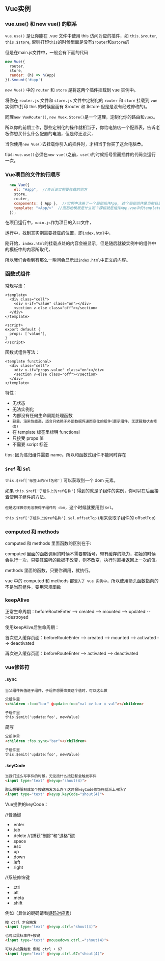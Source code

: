 ## Vue实例
### vue.use() 和 new vue() 的联系

`vue.use()` 是让你能在 .vue 文件中使用 this 访问对应的插件，如 `this.$router`, `this.$store`, 否则打印`this`的时候里面是没有`$router`和`$store`的

但是在main.js文件中，一般会有下面的代码

```js
new Vue({
  router,
  store,
  render: (h) => h(App)
}).$mount('#app')
```
`new Vue()` 中的 `router` 和 `store` 是将这两个插件挂载到 vue 实例中。

将你在 `router.js` 文件和 `store.js` 文件中定制化的 `router` 和 `store` 挂载到 `vue` 实例中(打印 this 的时候里面有 $router 和 $store 但是是没有经过修改的)。

同理`new VueRouter()`, `new Vuex.Store()`是一个道理，定制化你的路由和`vuex`。

所以你的前期工作，那些定制化的操作就相当于，你给电脑店一个配置表，告诉老板你想买什么什么配置的电脑，但是你还没买，

当你使用`new Vue()`去挂载你引入的插件时，才相当于你买了这台电脑😎。

tips: `vue.use()`必须在`new vue()`之前，`use()`的时候括号里面插件的代码会运行一次。


### Vue项目的文件执行顺序
```js
  new Vue({
    el: "#app",  //告诉该实例要挂载的地方
    store,
    router,
    components: { App },  //实例中注册了一个局部组件App, 这个局部组件是当前目录下的App.vue
    template: "<App/>"  //而初始模板是什么呢？模板就是组件App.vue中的template中的内容。（template会替代原来的的挂载点处的内容）
  });
```
在项目运行中，`main.js`作为项目的入口文件，

运行中，找到其实例需要挂载的位置，即`index.html`中，

刚开始，`index.html`的挂载点处的内容会被显示，但是随后就被实例中的组件中的模板中的内容所取代，

所以我们会看到有那么一瞬间会显示出`index.html`中正文的内容。

### 函数式组件

常规写法：
```vue
<template>
  <div class="cell">
    <div v-if="value" class="on"></div>
    <section v-else class="off"></section>
  </div>
</template>

<script>
export default {
  props: ['value'],
}
</script>
```
函数式组件写法：
```vue
<template functional>
  <div class="cell">
    <div v-if="props.value" class="on"></div>
    <section v-else class="off"></section>
  </div>
</template>
```
特性：

- 无状态
- 无法实例化
- 内部没有任何生命周期处理函数
- `轻量，渲染性能高，适合只依赖于外部数据传递而变化的组件(展示组件，无逻辑和状态修改)`
- 在 template 标签里标明 functional
- 只接受 props 值
- 不需要 script 标签

tips: 因为递归组件需要 name，所以和函数式组件不能同时存在

### `$ref` 和 `$el`  

`this.$ref['标签上的ref名称']` 可以获取到一个 dom 元素。

如果 `this.$ref['子组件上的ref名称']` 得到的就是子组件的实例，你可以在后面接着使用子组件的方法。

`但是这样做你无法获得子组件的 dom`，这个时候就要用到 `$el`。

`this.$ref['子组件上的ref名称'].$el.offsetTop` (用来获取子组件的 offsetTop)

### computed 和 methods

computed 和 methods 里面函数的区别在于:

computed 里面的函数调用的时候不需要带括号，带有缓存的能力，初始的时候会执行一次，只要其监听的数据不改变，则不改变，执行时直接返回上一次的值。

methods 里面的函数，只要你调用，就执行。

vue 中的 computed 和 methods 都`混入了 vue 实例中`，所以使用箭头函数指向的不是当前组件，要用常规函数

### keepAlive

正常生命周期：beforeRouteEnter --> created --> mounted --> updated -->destroyed

使用keepAlive后生命周期：

首次进入缓存页面：beforeRouteEnter --> created --> mounted --> activated --> deactivated

再次进入缓存页面：beforeRouteEnter --> activated --> deactivated

### vue修饰符

#### .sync

`当父组件传值进子组件，子组件想要改变这个值时，可以这么做`
```html
父组件里
<children :foo="bar" @update:foo="val => bar = val"></children>

子组件里
this.$emit('update:foo', newValue)
```
简写 
```html
父组件里
<children :foo.sync="bar"></children>

子组件里
this.$emit('update:foo', newValue)
```
#### .keyCode
```html
当我们这么写事件的时候，无论按什么按钮都会触发事件
<input type="text" @keyup="shout(4)">

那么想要限制成某个按键触发怎么办？这时候keyCode修饰符就派上用场了
<input type="text" @keyup.keyCode="shout(4)">
```
Vue提供的keyCode：

//普通键
- .enter 
- .tab
- .delete //(捕获“删除”和“退格”键)
- .space
- .esc
- .up
- .down
- .left
- .right

//系统修饰键
- .ctrl
- .alt
- .meta
- .shift

例如（具体的键码请看[键码对应表](https://zhidao.baidu.com/question/266291349.html)）
```html
按 ctrl 才会触发
<input type="text" @keyup.ctrl="shout(4)">

也可以鼠标事件+按键
<input type="text" @mousedown.ctrl.="shout(4)">

可以多按键触发 例如 ctrl + 67
<input type="text" @keyup.ctrl.67="shout(4)">
```